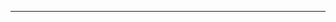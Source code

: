 <!--
CO_OP_TRANSLATOR_METADATA:
{
  "original_hash": "c747db3d4bb981e919b7f3e5a4504269",
  "translation_date": "2025-08-27T13:18:24+00:00",
  "source_file": "04-PracticalSamples/foundrylocal/README.md",
  "language_code": "it"
}
-->


---

